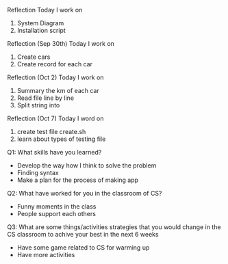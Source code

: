 Reflection
Today I work on
1. System Diagram
2. Installation script

Reflection (Sep 30th)
Today I work on
1. Create cars
2. Create record for each car

Reflection (Oct 2)
Today I work on
1. Summary the km of each car
2. Read file line by line
3. Split string into 

Reflection (Oct 7)
Today I word on
1. create test file create.sh
2. learn about types of testing file

Q1: What skills have you learned?
  - Develop the way how I think to solve the problem
  - Finding syntax
  - Make a plan for the process of making app
  
Q2: What have worked for you in the classroom of CS?
  - Funny moments in the class
  - People support each others
  
Q3: What are some things/activities strategies that you would change in the CS classroom to achive your best in the next 6 weeks
  - Have some game related to CS for warming up
  - Have more activities 
  
